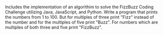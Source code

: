 Includes the implementation of an algorithim to solve the FizzBuzz Coding Challenge utilizing Java, JavaScript, and Python.
Write a program that prints the numbers from 1 to 100. But for multiples of three print "Fizz" instead of the number and for 
the multiples of five print "Buzz". For numbers which are multiples of both three and five print "FizzBuzz".
